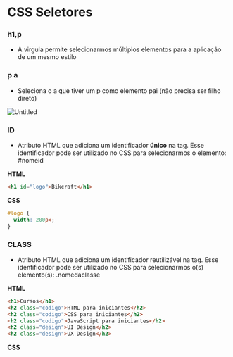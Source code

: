 # CSS Seletores

### h1,p

- A virgula permite selecionarmos múltiplos elementos para a aplicação de um mesmo estilo

### p a

- Seleciona o a que tiver um p como elemento pai (não precisa ser filho direto)

![Untitled](https://prod-files-secure.s3.us-west-2.amazonaws.com/048eacc7-34eb-4d77-8b28-93509649fd7e/8b5155b8-1727-4102-aede-77f439d70e62/Untitled.png)

### ID

- Atributo HTML que adiciona um identificador **único** na tag. Esse identificador pode ser utilizado no CSS para selecionarmos o elemento: #nomeid

**HTML**

```html
<h1 id="logo">Bikcraft</h1>
```

**CSS**

```css
#logo {
  width: 200px;
}
```

### CLASS

- Atributo HTML que adiciona um identificador reutilizável na tag. Esse identificador pode ser utilizado no CSS para selecionarmos o(s) elemento(s): .nomedaclasse

**HTML**

```html
<h1>Cursos</h1>
<h2 class="codigo">HTML para iniciantes</h2>
<h2 class="codigo">CSS para iniciantes</h2>
<h2 class="codigo">JavaScript para iniciantes</h2>
<h2 class="design">UI Design</h2>
<h2 class="design">UX Design</h2>
```

**CSS**
